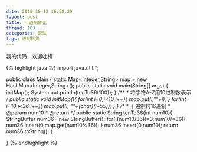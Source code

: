 ```yaml
---
date: 2015-10-12 16:58:39
layout: post
title: 十进制转化
thread: 103
categories: 算法
tags: 进制转换
---
```


我的代码：欢迎吐槽

{% highlight java %}
import java.util.*;

public class Main {
	static Map<Integer,String> map = new HashMap<Integer,String>();
	public static void main(String[] args) {
		initMap();
		System.out.println(tenTo36(100));
	}
	/**
	 * 将字符A-Z用10进制数表示
	 */
	public static void initMap(){
		for(int i=0;i<10;i++){
			map.put(i,""+i);
		}
		for(int i=10;i<36;i++){
			map.put(i, ""+(char)(i+55));
		}
	}
	/**
	 * 十进制转16进制
	 * @param num10
	 * @return
	 */
	public static String tenTo36(int num10){
		StringBuffer num36= new StringBuffer();
		for(;(num10/36)!=0;num10/=36){
			num36.insert(0,map.get(num10%36));
		}
		num36.insert(0,num10);
		return num36.toString();
	}

}
{% endhighlight %}
